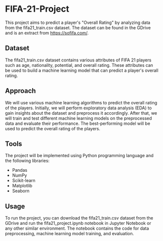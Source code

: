 # FIFA-21-Project

This project aims to predict a player's "Overall Rating" by analyzing data from the fifa21_train.csv dataset. The dataset can be found in the GDrive and is an extract from https://sofifa.com/.

## Dataset

The fifa21_train.csv dataset contains various attributes of FIFA 21 players such as age, nationality, potential, and overall rating. These attributes can be used to build a machine learning model that can predict a player's overall rating.

## Approach

We will use various machine learning algorithms to predict the overall rating of the players. Initially, we will perform exploratory data analysis (EDA) to gain insights about the dataset and preprocess it accordingly. After that, we will train and test different machine learning models on the preprocessed data and evaluate their performance. The best-performing model will be used to predict the overall rating of the players.

## Tools

The project will be implemented using Python programming language and the following libraries:

- Pandas
- NumPy
- Scikit-learn
- Matplotlib
- Seaborn

## Usage

To run the project, you can download the fifa21_train.csv dataset from the GDrive and run the fifa21_project.ipynb notebook in Jupyter Notebook or any other similar environment. The notebook contains the code for data preprocessing, machine learning model training, and evaluation.
